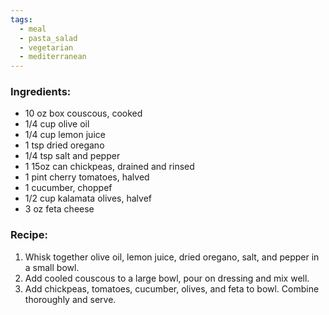 ```yaml
---
tags:
  - meal
  - pasta_salad
  - vegetarian
  - mediterranean
---
```

### Ingredients:
- 10 oz box couscous, cooked
- 1/4 cup olive oil
- 1/4 cup lemon juice
- 1 tsp dried oregano
- 1/4 tsp salt and pepper
- 1 15oz can chickpeas, drained and rinsed
- 1 pint cherry tomatoes, halved
- 1 cucumber, choppef
- 1/2 cup kalamata olives, halvef
- 3 oz feta cheese

### Recipe:
1. Whisk together olive oil, lemon juice, dried oregano, salt, and pepper in a small bowl. 
2. Add cooled couscous to a large bowl, pour on dressing and mix well. 
3. Add chickpeas, tomatoes, cucumber, olives, and feta to bowl. Combine thoroughly and serve. 